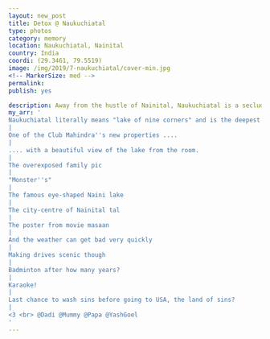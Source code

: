 ```yaml
---
layout: new_post
title: Detox @ Naukuchiatal
type: photos
category: memory
location: Naukuchiatal, Nainital
country: India
coordi: (29.3461, 79.5519)
image: /img/2019/7-naukuchiatal/cover-min.jpg
<!-- MarkerSize: med -->
permalink:
publish: yes

description: Away from the hustle of Nainital, Naukuchiatal is a secluded hill station, perfect for a family trip where the motivation is not see as much as possible but relax as much as possible.
my_arr: '
Naukuchiatal literally means "lake of nine corners" and is the deepest of all the lakes in the Nainital region.  According to locals anyone performing a parikarma of the lake will be blessed by Brahmaji.
|
One of the Club Mahindra''s new properties ....
|
.... with a beautiful view of the lake from the room.
|
The overexposed family pic
|
"Monster''s"
|
The famous eye-shaped Naini lake
|
The city-centre of Nainital tal
|
The poster from movie masaan
|
And the weather can get bad very quickly
|
Making drives scenic though
|
Badminton after how many years?
|
Karaoke!
|
Last chance to wash sins before going to USA, the land of sins?
|
<3 <br> @Dadi @Mummy @Papa @YashGoel
'
---
```

<!-- http://compressjpeg.com -->
<!-- http://compressimage.toolur.com/ 1024, 400-->

